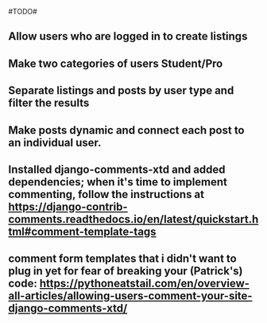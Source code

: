 #TODO#

## Allow users who are logged in to create listings

## Make two categories of users Student/Pro

## Separate listings and posts by user type and filter the results

## Make posts dynamic and connect each post to an individual user.


## Installed django-comments-xtd and added dependencies; when it's time to implement commenting, follow the instructions at https://django-contrib-comments.readthedocs.io/en/latest/quickstart.html#comment-template-tags

## comment form templates that i didn't want to plug in yet for fear of breaking your (Patrick's) code: https://pythoneatstail.com/en/overview-all-articles/allowing-users-comment-your-site-django-comments-xtd/

